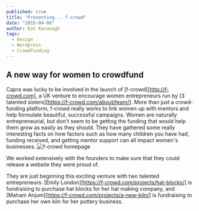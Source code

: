 ```yaml
---
published: true
title: "Presenting... f-crowd"
date: "2015-04-08"
author: Kat Kavanagh
tags: 
  - Design
  - Wordpress
  - Crowdfunding
---
```


## A new way for women to crowdfund

Capra was lucky to be involved in the launch of [f-crowd][http://f-crowd.com], a UK venture to encourage women entrepreneurs run by [3 talented sisters][https://f-crowd.com/about/team/]. More than just a crowd-funding platform, f-crowd really works to link women up with mentors and help formulate beautiful, successful campaigns. Women are naturally entrepreneurial, but don't seem to be getting the funding that would help them grow as easily as they should. They have gathered some really interesting facts on how factors such as how many children you have had, funding received, and getting mentor support can all impact women's businesses.
<img src="https://dl.dropboxusercontent.com/u/4461726/thisiscapra/f-crowd.jpg" alt="f-crowd homepage" />

We worked extensively with the founders to make sure that they could release a website they were proud of.

They are just beginning this exciting venture with two talented entrepreneurs:  [Emily London][https://f-crowd.com/projects/hat-blocks/] is fundraising to purchase hat blocks for her hat making company, and [Maham Anjum][https://f-crowd.com/projects/a-new-kiln/] is fundraising to purchase her own kiln for her pottery business.




